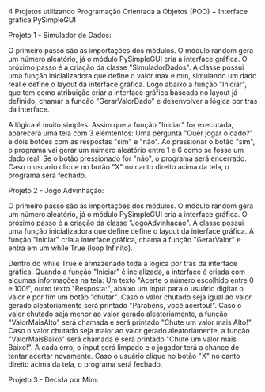 4 Projetos utilizando Programação Orientada a Objetos (POO) + Interface gráfica PySimpleGUI

Projeto 1 - Simulador de Dados: 

O primeiro passo são as importações dos módulos. O módulo random gera um número aleatório, já o módulo PySimpleGUI cria a 
interface gráfica. O próximo passo é a criação da classe "SimuladorDados". A classe possui uma função inicializadora que
define o valor max e mín, simulando um dado real e define o layout da interface gráfica. Logo abaixo a função "Iniciar", 
que tem como atribuição criar a interface gráfica baseada no layout já definido, chamar a funcão "GerarValorDado" e 
desenvolver a lógica por trás da interface.

A lógica é muito simples. Assim que a função "Iniciar" for executada, aparecerá uma tela com 3 elemtentos: Uma pergunta
"Quer jogar o dado?" e dois botões com as respostas "sim" e "não". Ao pressionar o botão "sim", o programa vai gerar um
número aleatório entre 1 e 6 como se fosse um dado real. Se o botão pressionado for "não", o programa será encerrado. Caso
o usuário clique no botão "X" no canto direito acima da tela, o programa será fechado.


Projeto 2 - Jogo Advinhação:

O primeiro passo são as importações dos módulos. O módulo random gera um número aleatório, já o módulo PySimpleGUI cria a 
interface gráfica. O próximo passo é a criação da classe "JogoAdvinhacao". A classe possui uma função inicializadora que
define define o layout da interface gráfica. A função "Iniciar" cria a interface gráfica, chama a função "GerarValor" e 
entra em um while True (loop Infinito).

Dentro do while True é armazenado toda a lógica por trás da interface gráfica. Quando a função "Iniciar" é incializada,
a interface é criada com algumas informações na tela: Um texto "Acerte o número escolhido entre 0 e 100!", outro texto
"Resposta:", abaixo um input para o usuário digitar o valor e por fim um botão "chutar". Caso o valor chutado seja
igual ao valor gerado aleatoriamente será printado "Parabéns, você acertou!". Caso o valor chutado seja
menor ao valor gerado aleatoriamente, a função "ValorMaisAlto" será chamada e será printado "Chute um valor mais Alto!".
Caso o valor chutado seja maior ao valor gerado aleatoriamente, a função "ValorMaisBaixo" será chamada e será printado 
"Chute um valor mais Baixo!". A cada erro, o input será limpado e o jogador terá a chance de tentar acertar novamente. 
Caso o usuário clique no botão "X" no canto direito acima da tela, o programa será fechado.

Projeto 3 - Decida por Mim:

